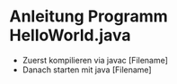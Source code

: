 # Anleitung Programm HelloWorld.java

* Zuerst kompilieren via javac [Filename]
* Danach starten mit java [Filename]